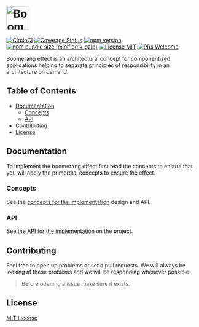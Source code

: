 # <img src='https://user-images.githubusercontent.com/13750819/45261598-1e29cb80-b3dd-11e8-8b00-0031f35dd01d.png' height='60' alt='Boomerang Logo' />

[![CircleCI](https://circleci.com/gh/matuzalemsteles/boomerang-effect.svg?style=svg)](https://circleci.com/gh/matuzalemsteles/boomerang-effect) [![Coverage Status](https://coveralls.io/repos/github/matuzalemsteles/boomerang-effect/badge.svg?branch=master&style=flat-square)](https://coveralls.io/github/matuzalemsteles/boomerang-effect?branch=master) [![npm version](https://img.shields.io/npm/v/@boomerang/core.svg?style=flat-square)](https://www.npmjs.com/package/@boomerang/core) 
[![npm bundle size (minified + gzip)](https://img.shields.io/bundlephobia/minzip/@boomerang/core.svg?style=flat-square)](https://bundlephobia.com/result?p=@boomerang/core@1.0.3)
 [![License MIT](https://img.shields.io/badge/license-MIT-blue.svg?style=flat-square)](https://github.com/matuzalemsteles/boomerang-effect/blob/master/LICENSE.md) [![PRs Welcome](https://img.shields.io/badge/PRs-welcome-brightgreen.svg?style=flat-square)](https://github.com/matuzalemsteles/boomerang-effect)

Boomerang effect is an architectural concept for componentized applications helping to separate principles of responsibility in an architecture on demand.

## Table of Contents

- [Documentation](#documentation)
  - [Concepts](#concepts)
  - [API](#api)
- [Contributing](#contributing)
- [License](#license)

## Documentation

To implement the boomerang effect first read the concepts to ensure that you will apply the primordial concepts to ensure the effect.

### Concepts

See the [concepts for the implementation](docs/concepts.md) design and API.

### API

See the [API for the implementation](docs/API.md) on the project.

## Contributing

Feel free to open up problems or send pull requests. We will always be looking at these problems and we will be responding whenever possible.

> Before opening a issue make sure it exists.

## License

[MIT License](LICENSE)